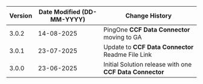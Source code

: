| **Version** | **Date Modified (DD-MM-YYYY)** | **Change History**                                                           |
|-------------|--------------------------------|------------------------------------------------------------------------------| 
| 3.0.2       | 14-08-2025                     | PingOne **CCF Data Connector** moving to GA		                  	      | 
| 3.0.1       | 23-07-2025                     | Update to **CCF Data Connector** Readme File Link                  	      |        
| 3.0.0       | 23-06-2025                     | Initial Solution release with one **CCF Data Connector**                     |
